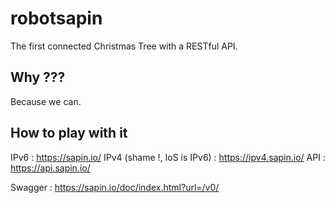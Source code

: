 # robotsapin

The first connected Christmas Tree with a RESTful API. 

## Why ???

Because we can. 

## How to play with it

IPv6 : https://sapin.io/
IPv4 (shame !, IoS is IPv6) : https://ipv4.sapin.io/
API : https://api.sapin.io/

Swagger : https://sapin.io/doc/index.html?url=/v0/



